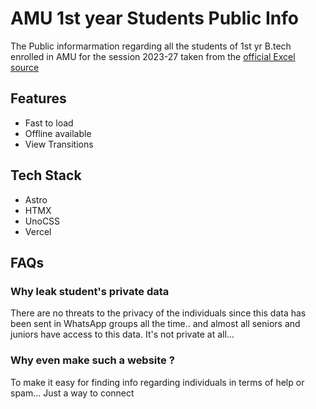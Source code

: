 # AMU 1st year Students Public Info
The Public informarmation regarding all the students of 1st yr B.tech enrolled in AMU for the session 2023-27 taken from the [official Excel source](https://docs.google.com/spreadsheets/d/e/2PACX-1vRUXVTiRc_y3FmfyOQpxe7EK1gWSG2Hioz1ML__lIbbg7WEV3zCugdBVE6qUGhCyJFFAFwwoyCqm4zI/pub?gid=1887357014&single=true&output=csv)

## Features
- Fast to load
- Offline available
- View Transitions
## Tech Stack
- Astro
- HTMX
- UnoCSS
- Vercel


## FAQs

### Why leak student's private data
There are no threats to the privacy of the individuals since this data has been sent in WhatsApp groups all the time.. and almost all seniors and juniors have access to this data. It's not private at all...

### Why even make such a website ?
To make it easy for finding info regarding individuals in terms of help or spam... Just a way to connect